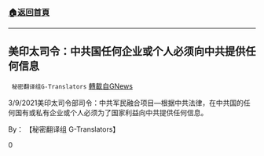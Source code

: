 ###  [:house:返回首頁](https://github.com/ourhimalayas/txt)
---

## 美印太司令：中共国任何企业或个人必须向中共提供任何信息
` 秘密翻译组G-Translators` [轉載自GNews](https://gnews.org/zh-hans/968366/)

3/9/2021美印太司令部司令：中共军民融合项目—根据中共法律，在中共国的任何国有或私有企业或个人必须为了国家利益向中共提供任何信息。

By： 【秘密翻译组 G-Translators】



0
